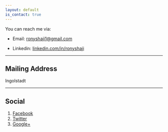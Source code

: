 ```yaml
---
layout: default
is_contact: true
---
```


You can reach me via:

* Email: [ronyshaji1@gmail.com](mailto:ronyshaji1@gmail.com.com)

* Linkedin: [linkedin.com/in/ronyshaji](https://de.linkedin.com/in/ronyshaji)

---

## Mailing Address

Ingolstadt

---

## Social

1. [Facebook](#)
2. [Twitter](#)
3. [Google+](#)
